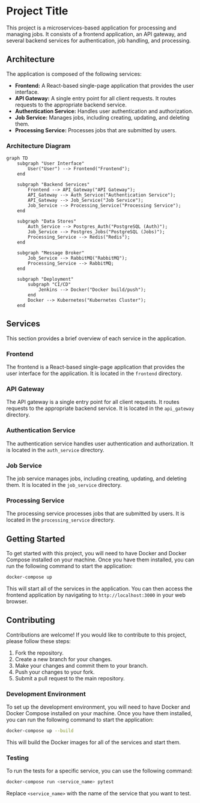 # Project Title

This project is a microservices-based application for processing and managing jobs. It consists of a frontend application, an API gateway, and several backend services for authentication, job handling, and processing.

## Architecture

The application is composed of the following services:

*   **Frontend:** A React-based single-page application that provides the user interface.
*   **API Gateway:** A single entry point for all client requests. It routes requests to the appropriate backend service.
*   **Authentication Service:** Handles user authentication and authorization.
*   **Job Service:** Manages jobs, including creating, updating, and deleting them.
*   **Processing Service:** Processes jobs that are submitted by users.

### Architecture Diagram

```mermaid
graph TD
    subgraph "User Interface"
        User("User") --> Frontend("Frontend");
    end

    subgraph "Backend Services"
        Frontend --> API_Gateway("API Gateway");
        API_Gateway --> Auth_Service("Authentication Service");
        API_Gateway --> Job_Service("Job Service");
        Job_Service --> Processing_Service("Processing Service");
    end

    subgraph "Data Stores"
        Auth_Service --> Postgres_Auth("PostgreSQL (Auth)");
        Job_Service --> Postgres_Jobs("PostgreSQL (Jobs)");
        Processing_Service --> Redis("Redis");
    end

    subgraph "Message Broker"
        Job_Service --> RabbitMQ("RabbitMQ");
        Processing_Service --> RabbitMQ;
    end

    subgraph "Deployment"
        subgraph "CI/CD"
            Jenkins --> Docker("Docker build/push");
        end
        Docker --> Kubernetes("Kubernetes Cluster");
    end
```

## Services

This section provides a brief overview of each service in the application.

### Frontend

The frontend is a React-based single-page application that provides the user interface for the application. It is located in the `frontend` directory.

### API Gateway

The API gateway is a single entry point for all client requests. It routes requests to the appropriate backend service. It is located in the `api_gateway` directory.

### Authentication Service

The authentication service handles user authentication and authorization. It is located in the `auth_service` directory.

### Job Service

The job service manages jobs, including creating, updating, and deleting them. It is located in the `job_service` directory.

### Processing Service

The processing service processes jobs that are submitted by users. It is located in the `processing_service` directory.

## Getting Started

To get started with this project, you will need to have Docker and Docker Compose installed on your machine. Once you have them installed, you can run the following command to start the application:

```bash
docker-compose up
```

This will start all of the services in the application. You can then access the frontend application by navigating to `http://localhost:3000` in your web browser.

## Contributing

Contributions are welcome! If you would like to contribute to this project, please follow these steps:

1.  Fork the repository.
2.  Create a new branch for your changes.
3.  Make your changes and commit them to your branch.
4.  Push your changes to your fork.
5.  Submit a pull request to the main repository.

### Development Environment

To set up the development environment, you will need to have Docker and Docker Compose installed on your machine. Once you have them installed, you can run the following command to start the application:

```bash
docker-compose up --build
```

This will build the Docker images for all of the services and start them.

### Testing

To run the tests for a specific service, you can use the following command:

```bash
docker-compose run <service_name> pytest
```

Replace `<service_name>` with the name of the service that you want to test.
